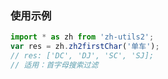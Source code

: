 ### 使用示例
```javascript
import * as zh from 'zh-utils2';
var res = zh.zh2firstChar('单车');
// res: ['DC', 'DJ', 'SC', 'SJ];
// 适用：首字母搜索过滤
```
